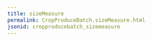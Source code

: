 ```yaml
---
title: sizeMeasure
permalink: CropProduceBatch.sizeMeasure.html
jsonid: cropproducebatch_sizemeasure
---
```

